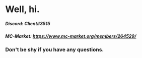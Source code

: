 # Well, hi.

##### Discord: Client#3515
##### MC-Market: https://www.mc-market.org/members/264529/

### Don't be shy if you have any questions.
